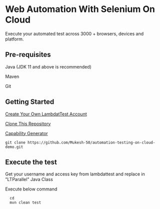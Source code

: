
# Web Automation With Selenium On Cloud

Execute your automated test across 3000 + browsers, devices and platform.



## Pre-requisites

 Java  (JDK 11 and above is recommended)

 Maven 

 Git 


## Getting Started

[Create Your Own LambdatTest Account](https://www.lambdatest.com/register?utm_source=YouTube&utm_medium=Organic&utm_campaign=Oct30&utm_term=mo&utm_content=LT_Sign_Up)

[Clone This Repository](https://github.com/Mukesh-50/automation-testing-on-cloud-demo.git)

[Capability Generator](https://www.lambdatest.com/capabilities-generator/)

```
git clone https://github.com/Mukesh-50/automation-testing-on-cloud-demo.git
```



## Execute the test


Get your  username and access key from lambdattest and replace in "LTParallel" Java Class 

Execute below command

```
  cd 
  mvn clean test
```

